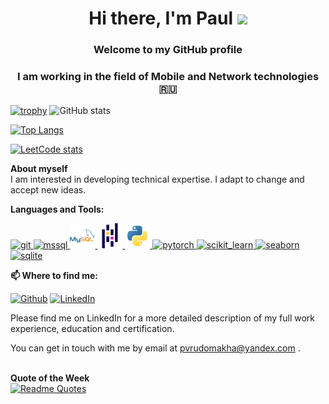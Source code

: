 <h1 align="center">Hi there, I'm Paul</a> 
<img src="https://github.com/blackcater/blackcater/raw/main/images/Hi.gif" height="32"/></h1>
<h3 align="center">Welcome to my GitHub profile</h3>
<h3 align="center">I am working in the field of Mobile and Network technologies 🇷🇺</h3>

<!---трофеи-->
[![trophy](https://github-profile-trophy.vercel.app/?username=bigben23rus&theme=flat)](https://github.com/ryo-ma/github-profile-trophy)
![GitHub stats](https://github-readme-stats.vercel.app/api?username=bigben23rus&show_icons=true)  

<!---статистика ЯП-->
[![Top Langs](https://github-readme-stats.vercel.app/api/top-langs/?username=bigben23rus&layout=compact)](https://github.com/anuraghazra/github-readme-stats)

<!---статистика LeetCode:  --> 
[![LeetCode stats](https://leetcode-stats-six.vercel.app/api?username=paul_paul)](https://github.com/paul_paul/leetcode-stats)


**About myself**\
I am interested in developing technical expertise. I adapt to change and accept new ideas.


**Languages and Tools:**
<p align="left"> <a href="https://git-scm.com/" target="_blank" rel="noreferrer"> <img src="https://www.vectorlogo.zone/logos/git-scm/git-scm-icon.svg" alt="git" width="40" height="40"/> </a> <a href="https://www.microsoft.com/en-us/sql-server" target="_blank" rel="noreferrer"> <img src="https://www.svgrepo.com/show/303229/microsoft-sql-server-logo.svg" alt="mssql" width="40" height="40"/> </a> <a href="https://www.mysql.com/" target="_blank" rel="noreferrer"> <img src="https://raw.githubusercontent.com/devicons/devicon/master/icons/mysql/mysql-original-wordmark.svg" alt="mysql" width="40" height="40"/> </a> <a href="https://pandas.pydata.org/" target="_blank" rel="noreferrer"> <img src="https://raw.githubusercontent.com/devicons/devicon/2ae2a900d2f041da66e950e4d48052658d850630/icons/pandas/pandas-original.svg" alt="pandas" width="40" height="40"/> </a> <a href="https://www.python.org" target="_blank" rel="noreferrer"> <img src="https://raw.githubusercontent.com/devicons/devicon/master/icons/python/python-original.svg" alt="python" width="40" height="40"/> </a> <a href="https://pytorch.org/" target="_blank" rel="noreferrer"> <img src="https://www.vectorlogo.zone/logos/pytorch/pytorch-icon.svg" alt="pytorch" width="40" height="40"/> </a> <a href="https://scikit-learn.org/" target="_blank" rel="noreferrer"> <img src="https://upload.wikimedia.org/wikipedia/commons/0/05/Scikit_learn_logo_small.svg" alt="scikit_learn" width="40" height="40"/> </a> <a href="https://seaborn.pydata.org/" target="_blank" rel="noreferrer"> <img src="https://seaborn.pydata.org/_images/logo-mark-lightbg.svg" alt="seaborn" width="40" height="40"/> </a> <a href="https://www.sqlite.org/" target="_blank" rel="noreferrer"> <img src="https://www.vectorlogo.zone/logos/sqlite/sqlite-icon.svg" alt="sqlite" width="40" height="40"/> </a> </p>

**📫 Where to find me:**
<p><a href="https://github.com/bigben23rus" target="_blank"><img alt="Github" src="https://img.shields.io/badge/GitHub-%2312100E.svg?&style=for-the-badge&logo=Github&logoColor=white" /></a> <a href="https://www.linkedin.com/in/paul-rudomakha-b3b271124/" target="_blank"><img alt="LinkedIn" src="https://img.shields.io/badge/linkedin-%230077B5.svg?&style=for-the-badge&logo=linkedin&logoColor=white" /></a> 
</p>
Please find me on LinkedIn for a more detailed description of my full work experience, education and certification.

You can get in touch with me by email at [pvrudomakha@yandex.com](mailto:pvrudomakha@yandex.com) .

<!--
**📫 Where to find me:**
[<img src='https://cdn.jsdelivr.net/npm/simple-icons@3.0.1/icons/github.svg' alt='github' height='40'>](https://github.com/bigben23rus)  [<img src='https://cdn.jsdelivr.net/npm/simple-icons@3.0.1/icons/linkedin.svg' alt='linkedin' height='40'>](https://www.linkedin.com/in/paul-rudomakha-b3b271124/)  
-->


<!---Цитаты дня-->
\
**Quote of the Week**\
[![Readme Quotes](https://quotes-github-readme.vercel.app/api?type=horizontal&theme=dark)](https://github.com/piyushsuthar/github-readme-quotes)








<!--
**bigben23rus/bigben23rus** is a ✨ _special_ ✨ repository because its `README.md` (this file) appears on your GitHub profile.

Here are some ideas to get you started:

- 🔭 I’m currently working on ...
- 🌱 I’m currently learning ...
- 👯 I’m looking to collaborate on ...
- 🤔 I’m looking for help with ...
- 💬 Ask me about ...
- 📫 How to reach me: ...
- 😄 Pronouns: ...
- ⚡ Fun fact: ...

-->

















